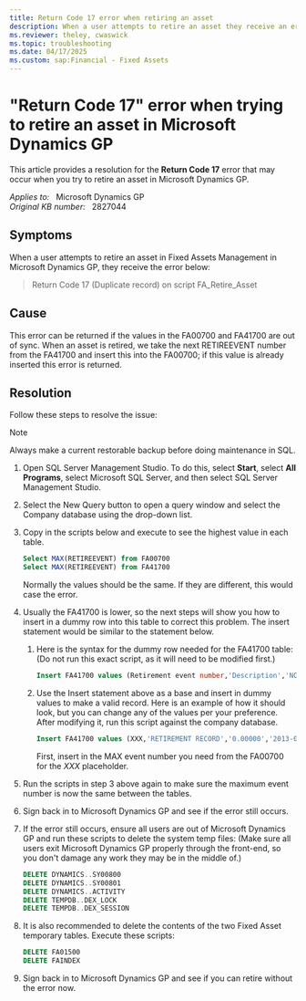 ```yaml
---
title: Return Code 17 error when retiring an asset
description: When a user attempts to retire an asset they receive an error Return code 17 (Duplicate record) on script FA_Retire_Asset. Provides a resolution.
ms.reviewer: theley, cwaswick
ms.topic: troubleshooting
ms.date: 04/17/2025
ms.custom: sap:Financial - Fixed Assets
---
```

# "Return Code 17" error when trying to retire an asset in Microsoft Dynamics GP

This article provides a resolution for the **Return Code 17** error that may occur when you try to retire an asset in Microsoft Dynamics GP.

_Applies to:_ &nbsp; Microsoft Dynamics GP  
_Original KB number:_ &nbsp; 2827044

## Symptoms

When a user attempts to retire an asset in Fixed Assets Management in Microsoft Dynamics GP, they receive the error below:

> Return Code 17 (Duplicate record) on script FA_Retire_Asset

## Cause

This error can be returned if the values in the FA00700 and FA41700 are out of sync. When an asset is retired, we take the next RETIREEVENT number from the FA41700 and insert this into the FA00700; if this value is already inserted this error is returned.

## Resolution

Follow these steps to resolve the issue:

> [!NOTE]
> Always make a current restorable backup before doing maintenance in SQL.

1. Open SQL Server Management Studio. To do this, select **Start**, select **All Programs**, select Microsoft SQL Server, and then select SQL Server Management Studio.

2. Select the New Query button to open a query window and select the Company database using the drop-down list.

3. Copy in the scripts below and execute to see the highest value in each table.

    ```sql
    Select MAX(RETIREEVENT) from FA00700
    Select MAX(RETIREEVENT) from FA41700
    ```

    Normally the values should be the same. If they are different, this would case the error.

4. Usually the FA41700 is lower, so the next steps will show you how to insert in a dummy row into this table to correct this problem. The insert statement would be similar to the statement below.

    1. Here is the syntax for the dummy row needed for the FA41700 table: (Do not run this exact script, as it will need to be modified first.)

        ```sql
        Insert FA41700 values (Retirement event number,'Description','NOTEINDX,'Date 00:00:00.000','1900-01-01 TIME,'USERID')
        ```

    2. Use the Insert statement above as a base and insert in dummy values to make a valid record. Here is an example of how it should look, but you can change any of the values per your preference. After modifying it, run this script against the company database.

        ```sql
        Insert FA41700 values (XXX,'RETIREMENT RECORD','0.00000','2013-01-01 00:00:00.000','1900-01-01 09:56:28.000','sa')
        ```

        First, insert in the MAX event number you need from the FA00700 for the *XXX* placeholder.

5. Run the scripts in step 3 above again to make sure the maximum event number is now the same between the tables.
6. Sign back in to Microsoft Dynamics GP and see if the error still occurs.

7. If the error still occurs, ensure all users are out of Microsoft Dynamics GP and run these scripts to delete the system temp files: (Make sure all users exit Microsoft Dynamics GP properly through the front-end, so you don't damage any work they may be in the middle of.)

    ```sql
    DELETE DYNAMICS..SY00800
    DELETE DYNAMICS..SY00801
    DELETE DYNAMICS..ACTIVITY 
    DELETE TEMPDB..DEX_LOCK
    DELETE TEMPDB..DEX_SESSION
    ```

8. It is also recommended to delete the contents of the two Fixed Asset temporary tables. Execute these scripts:

    ```sql
    DELETE FA01500
    DELETE FAINDEX
    ```

9. Sign back in to Microsoft Dynamics GP and see if you can retire without the error now.
